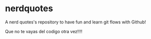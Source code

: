 # nerdquotes
A nerd quotes's repository to have fun and learn git flows with Github!

Que no te vayas del codigo otra vez!!!!
